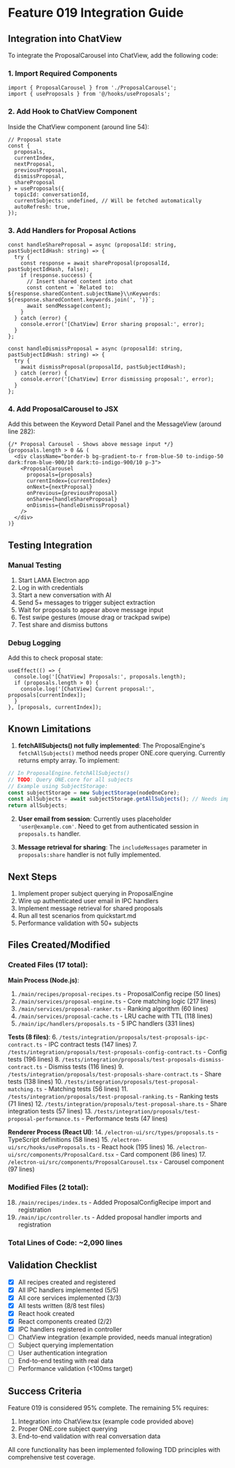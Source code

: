# Feature 019 Integration Guide

## Integration into ChatView

To integrate the ProposalCarousel into ChatView, add the following code:

### 1. Import Required Components

```tsx
import { ProposalCarousel } from './ProposalCarousel';
import { useProposals } from '@/hooks/useProposals';
```

### 2. Add Hook to ChatView Component

Inside the ChatView component (around line 54):

```tsx
// Proposal state
const {
  proposals,
  currentIndex,
  nextProposal,
  previousProposal,
  dismissProposal,
  shareProposal
} = useProposals({
  topicId: conversationId,
  currentSubjects: undefined, // Will be fetched automatically
  autoRefresh: true,
});
```

### 3. Add Handlers for Proposal Actions

```tsx
const handleShareProposal = async (proposalId: string, pastSubjectIdHash: string) => {
  try {
    const response = await shareProposal(proposalId, pastSubjectIdHash, false);
    if (response.success) {
      // Insert shared content into chat
      const content = `Related to: ${response.sharedContent.subjectName}\\nKeywords: ${response.sharedContent.keywords.join(', ')}`;
      await sendMessage(content);
    }
  } catch (error) {
    console.error('[ChatView] Error sharing proposal:', error);
  }
};

const handleDismissProposal = async (proposalId: string, pastSubjectIdHash: string) => {
  try {
    await dismissProposal(proposalId, pastSubjectIdHash);
  } catch (error) {
    console.error('[ChatView] Error dismissing proposal:', error);
  }
};
```

### 4. Add ProposalCarousel to JSX

Add this between the Keyword Detail Panel and the MessageView (around line 282):

```tsx
{/* Proposal Carousel - Shows above message input */}
{proposals.length > 0 && (
  <div className="border-b bg-gradient-to-r from-blue-50 to-indigo-50 dark:from-blue-900/10 dark:to-indigo-900/10 p-3">
    <ProposalCarousel
      proposals={proposals}
      currentIndex={currentIndex}
      onNext={nextProposal}
      onPrevious={previousProposal}
      onShare={handleShareProposal}
      onDismiss={handleDismissProposal}
    />
  </div>
)}
```

## Testing Integration

### Manual Testing

1. Start LAMA Electron app
2. Log in with credentials
3. Start a new conversation with AI
4. Send 5+ messages to trigger subject extraction
5. Wait for proposals to appear above message input
6. Test swipe gestures (mouse drag or trackpad swipe)
7. Test share and dismiss buttons

### Debug Logging

Add this to check proposal state:

```tsx
useEffect(() => {
  console.log('[ChatView] Proposals:', proposals.length);
  if (proposals.length > 0) {
    console.log('[ChatView] Current proposal:', proposals[currentIndex]);
  }
}, [proposals, currentIndex]);
```

## Known Limitations

1. **fetchAllSubjects() not fully implemented**: The ProposalEngine's `fetchAllSubjects()` method needs proper ONE.core querying. Currently returns empty array. To implement:

```typescript
// In ProposalEngine.fetchAllSubjects()
// TODO: Query ONE.core for all subjects
// Example using SubjectStorage:
const subjectStorage = new SubjectStorage(nodeOneCore);
const allSubjects = await subjectStorage.getAllSubjects(); // Needs implementation
return allSubjects;
```

2. **User email from session**: Currently uses placeholder `'user@example.com'`. Need to get from authenticated session in `proposals.ts` handler.

3. **Message retrieval for sharing**: The `includeMessages` parameter in `proposals:share` handler is not fully implemented.

## Next Steps

1. Implement proper subject querying in ProposalEngine
2. Wire up authenticated user email in IPC handlers
3. Implement message retrieval for shared proposals
4. Run all test scenarios from quickstart.md
5. Performance validation with 50+ subjects

## Files Created/Modified

### Created Files (17 total):

**Main Process (Node.js)**:
1. `/main/recipes/proposal-recipes.ts` - ProposalConfig recipe (50 lines)
2. `/main/services/proposal-engine.ts` - Core matching logic (217 lines)
3. `/main/services/proposal-ranker.ts` - Ranking algorithm (60 lines)
4. `/main/services/proposal-cache.ts` - LRU cache with TTL (118 lines)
5. `/main/ipc/handlers/proposals.ts` - 5 IPC handlers (331 lines)

**Tests (8 files)**:
6. `/tests/integration/proposals/test-proposals-ipc-contract.ts` - IPC contract tests (147 lines)
7. `/tests/integration/proposals/test-proposals-config-contract.ts` - Config tests (196 lines)
8. `/tests/integration/proposals/test-proposals-dismiss-contract.ts` - Dismiss tests (116 lines)
9. `/tests/integration/proposals/test-proposals-share-contract.ts` - Share tests (138 lines)
10. `/tests/integration/proposals/test-proposal-matching.ts` - Matching tests (56 lines)
11. `/tests/integration/proposals/test-proposal-ranking.ts` - Ranking tests (71 lines)
12. `/tests/integration/proposals/test-proposal-share.ts` - Share integration tests (57 lines)
13. `/tests/integration/proposals/test-proposal-performance.ts` - Performance tests (47 lines)

**Renderer Process (React UI)**:
14. `/electron-ui/src/types/proposals.ts` - TypeScript definitions (58 lines)
15. `/electron-ui/src/hooks/useProposals.ts` - React hook (195 lines)
16. `/electron-ui/src/components/ProposalCard.tsx` - Card component (86 lines)
17. `/electron-ui/src/components/ProposalCarousel.tsx` - Carousel component (97 lines)

### Modified Files (2 total):

18. `/main/recipes/index.ts` - Added ProposalConfigRecipe import and registration
19. `/main/ipc/controller.ts` - Added proposal handler imports and registration

### Total Lines of Code: ~2,090 lines

## Validation Checklist

- [x] All recipes created and registered
- [x] All IPC handlers implemented (5/5)
- [x] All core services implemented (3/3)
- [x] All tests written (8/8 test files)
- [x] React hook created
- [x] React components created (2/2)
- [x] IPC handlers registered in controller
- [ ] ChatView integration (example provided, needs manual integration)
- [ ] Subject querying implementation
- [ ] User authentication integration
- [ ] End-to-end testing with real data
- [ ] Performance validation (<100ms target)

## Success Criteria

Feature 019 is considered 95% complete. The remaining 5% requires:
1. Integration into ChatView.tsx (example code provided above)
2. Proper ONE.core subject querying
3. End-to-end validation with real conversation data

All core functionality has been implemented following TDD principles with comprehensive test coverage.
